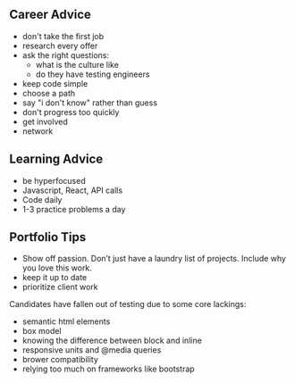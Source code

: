 ## Career Advice

- don't take the first job
- research every offer
- ask the right questions:
  - what is the culture like
  - do they have testing engineers
- keep code simple
- choose a path
- say "i don't know" rather than guess
- don't progress too quickly
- get involved
- network

## Learning Advice
- be hyperfocused
- Javascript, React, API calls
- Code daily
- 1-3 practice problems a day


##  Portfolio Tips

- Show off passion. Don’t just have a laundry list of projects. Include why you love this work.
- keep it up to date
- prioritize client work

Candidates have fallen out of testing due to some core lackings:
- semantic html elements
- box model
- knowing the difference between block and inline
- responsive units and @media queries
- brower compatibility
- relying too much on frameworks like bootstrap
